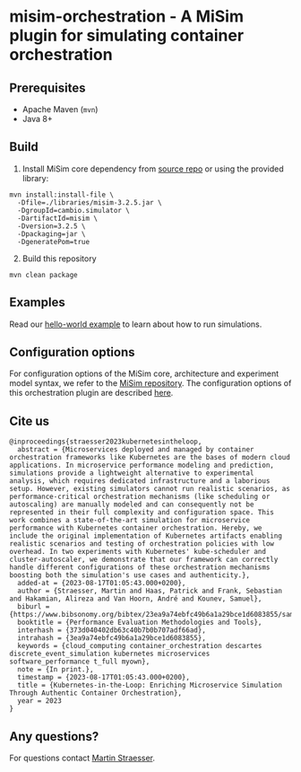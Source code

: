 # misim-orchestration - A MiSim plugin for simulating container orchestration

## Prerequisites

- Apache Maven (`mvn`)
- Java 8+

## Build

1. Install MiSim core dependency from [source repo](https://github.com/Cambio-Project/MiSim) or using the provided library: 

```
mvn install:install-file \
  -Dfile=./libraries/misim-3.2.5.jar \
  -DgroupId=cambio.simulator \
  -DartifactId=misim \
  -Dversion=3.2.5 \
  -Dpackaging=jar \
  -DgeneratePom=true
```

2. Build this repository

```
mvn clean package
```

## Examples

Read our [hello-world example](https://github.com/DescartesResearch/misim-orchestration/blob/main/docs/HelloWorldExample.md) to learn about how to run simulations.

## Configuration options

For configuration options of the MiSim core, architecture and experiment model syntax, we refer to the [MiSim repository](https://github.com/Cambio-Project/MiSim).
The configuration options of this orchestration plugin are described [here](https://github.com/DescartesResearch/misim-orchestration/blob/main/docs/ConfigurationOptions.md).

## Cite us

```
@inproceedings{straesser2023kubernetesintheloop,
  abstract = {Microservices deployed and managed by container orchestration frameworks like Kubernetes are the bases of modern cloud applications. In microservice performance modeling and prediction, simulations provide a lightweight alternative to experimental analysis, which requires dedicated infrastructure and a laborious setup. However, existing simulators cannot run realistic scenarios, as performance-critical orchestration mechanisms (like scheduling or autoscaling) are manually modeled and can consequently not be represented in their full complexity and configuration space. This work combines a state-of-the-art simulation for microservice performance with Kubernetes container orchestration. Hereby, we include the original implementation of Kubernetes artifacts enabling realistic scenarios and testing of orchestration policies with low overhead. In two experiments with Kubernetes' kube-scheduler and cluster-autoscaler, we demonstrate that our framework can correctly handle different configurations of these orchestration mechanisms boosting both the simulation's use cases and authenticity.},
  added-at = {2023-08-17T01:05:43.000+0200},
  author = {Straesser, Martin and Haas, Patrick and Frank, Sebastian and Hakamian, Alireza and Van Hoorn, André and Kounev, Samuel},
  biburl = {https://www.bibsonomy.org/bibtex/23ea9a74ebfc49b6a1a29bce1d6083855/samuel.kounev},
  booktitle = {Performance Evaluation Methodologies and Tools},
  interhash = {373d040402db63c40b7b0b707adf66ad},
  intrahash = {3ea9a74ebfc49b6a1a29bce1d6083855},
  keywords = {cloud_computing container_orchestration descartes discrete_event_simulation kubernetes microservices software_performance t_full myown},
  note = {In print.},
  timestamp = {2023-08-17T01:05:43.000+0200},
  title = {Kubernetes-in-the-Loop: Enriching Microservice Simulation Through Authentic Container Orchestration},
  year = 2023
}
```

## Any questions?

For questions contact [Martin Straesser](https://se.informatik.uni-wuerzburg.de/software-engineering-group/staff/martin-straesser/).